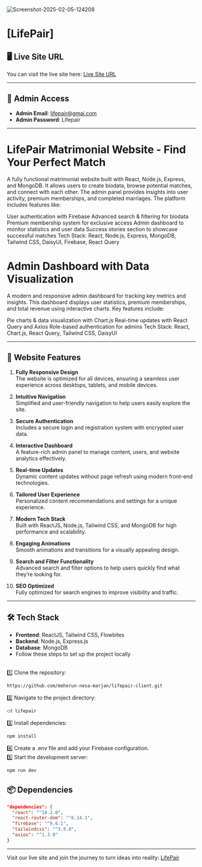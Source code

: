 <img src="https://i.ibb.co.com/1GR8SrkR/Screenshot-2025-02-05-124208.png" alt="Screenshot-2025-02-05-124208" border="0">


# [LifePair]

## 🖥️ Live Site URL
You can visit the live site here: [Live Site URL](https://lifepair-client.web.app/)

---

## 📧 Admin Access
- **Admin Email**: lifepair@gmai.com
- **Admin Password**: Lifepair

---

# LifePair Matrimonial Website - Find Your Perfect Match
A fully functional matrimonial website built with React, Node.js, Express, and MongoDB. It allows users to create biodata, browse potential matches, and connect with each other. The admin panel provides insights into user activity, premium memberships, and completed marriages. The platform includes features like:

User authentication with Firebase
Advanced search & filtering for biodata
Premium membership system for exclusive access
Admin dashboard to monitor statistics and user data
Success stories section to showcase successful matches
Tech Stack: React, Node.js, Express, MongoDB, Tailwind CSS, DaisyUI, Firebase, React Query

# Admin Dashboard with Data Visualization
A modern and responsive admin dashboard for tracking key metrics and insights. This dashboard displays user statistics, premium memberships, and total revenue using interactive charts. Key features include:

Pie charts & data visualization with Chart.js
Real-time updates with React Query and Axios
Role-based authentication for admins
Tech Stack: React, Chart.js, React Query, Tailwind CSS, DaisyUI

---



## 🌟 Website Features

1. **Fully Responsive Design**  
   The website is optimized for all devices, ensuring a seamless user experience across desktops, tablets, and mobile devices.

2. **Intuitive Navigation**  
   Simplified and user-friendly navigation to help users easily explore the site.

3. **Secure Authentication**  
   Includes a secure login and registration system with encrypted user data.

4. **Interactive Dashboard**  
   A feature-rich admin panel to manage content, users, and website analytics effectively.

5. **Real-time Updates**  
   Dynamic content updates without page refresh using modern front-end technologies.

6. **Tailored User Experience**  
   Personalized content recommendations and settings for a unique experience.

7. **Modern Tech Stack**  
   Built with ReactJS, Node.js, Tailwind CSS, and MongoDB for high performance and scalability.

8. **Engaging Animations**  
   Smooth animations and transitions for a visually appealing design.

9. **Search and Filter Functionality**  
   Advanced search and filter options to help users quickly find what they’re looking for.

10. **SEO Optimized**  
    Fully optimized for search engines to improve visibility and traffic.

---

## 🛠️ Tech Stack
- **Frontend**: ReactJS, Tailwind CSS, Flowbites  
- **Backend**: Node.js, Express.js  
- **Database**: MongoDB  
- Follow these steps to set up the project locally
 <br>
1️⃣ Clone the repository:

```sh
https://github.com/meherun-nesa-marjan/lifepair-client.git
```
2️⃣ Navigate to the project directory:

```sh
cd lifepair
```
3️⃣ Install dependencies:

```sh
npm install
```
4️⃣ Create a .env file and add your Firebase configuration.<br>
5️⃣ Start the development server:
```sh
npm run dev
```

## 📦 Dependencies
```json
"dependencies": {
  "react": "^18.2.0",
  "react-router-dom": "^6.14.1",
  "firebase": "^9.6.1",
  "tailwindcss": "^3.0.0",
  "axios": "^1.3.0"
}

```

---
Visit our live site and join the journey to turn ideas into reality: [LifePair](https://lifepair-client.web.app/) 



